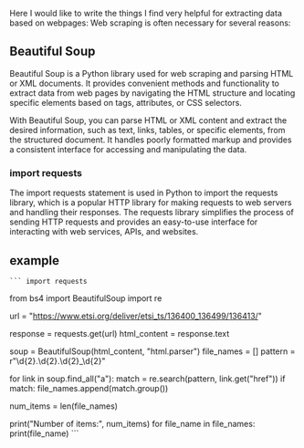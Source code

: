 
Here I would like to write the things I find very helpful for extracting data based on webpages: 
Web scraping is often necessary for several reasons:



## Beautiful Soup
Beautiful Soup is a Python library used for web scraping and parsing HTML or XML documents. It provides convenient methods and functionality to extract data from web pages by navigating the HTML structure and locating specific elements based on tags, attributes, or CSS selectors.

With Beautiful Soup, you can parse HTML or XML content and extract the desired information, such as text, links, tables, or specific elements, from the structured document. It handles poorly formatted markup and provides a consistent interface for accessing and manipulating the data.

### import requests
The import requests statement is used in Python to import the requests library, which is a popular HTTP library for making requests to web servers and handling their responses. The requests library simplifies the process of sending HTTP requests and provides an easy-to-use interface for interacting with web services, APIs, and websites.

## example
    ``` import requests
from bs4 import BeautifulSoup
import re

url = "https://www.etsi.org/deliver/etsi_ts/136400_136499/136413/"

response = requests.get(url)
html_content = response.text

soup = BeautifulSoup(html_content, "html.parser")
file_names = []
pattern = r"\d{2}\.\d{2}\.\d{2}_\d{2}"

for link in soup.find_all("a"):
    match = re.search(pattern, link.get("href"))
    if match:
        file_names.append(match.group())

num_items = len(file_names)

print("Number of items:", num_items)
for file_name in file_names:
    print(file_name) ```
